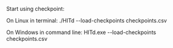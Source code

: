 Start using checkpoint:

On Linux in terminal: ./HITd --load-checkpoints checkpoints.csv

On Windows in command line: HITd.exe --load-checkpoints checkpoints.csv
